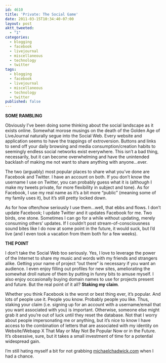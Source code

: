 ```yaml
---
id: 4610
title: 'Private: The Social Game'
date: 2011-03-15T10:34:40-07:00
layout: post
aktt_tweeted:
  - "1"
categories:
  - blogging
  - facebook
  - livejournal
  - miscellaneous
  - technology
  - twitter
tags:
  - blogging
  - facebook
  - livejournal
  - miscellaneous
  - technology
  - twitter
published: false
---
```

**SOME RAMBLING**

Obviously I&#8217;ve been doing some thinking about the social landscape as it exists online. Somewhat morose musings on the death of the Golden Age of LiveJournal naturally segue into the Social Web. Every website and application seems to have the trappings of extroversion. Buttons and links to send off your daily browsing and media consumption/creation habits to seemingly endless social networks exist everywhere. This isn&#8217;t a bad thing, necessarily, but it can become overwhelming and have the unintended backlash of making me not want to share anything with anyone&#8230;ever.

The two (arguably) most popular places to share what you&#8217;ve done are Facebook and Twitter. I have an account on both. If you don&#8217;t know the username I use on Twitter, you can probably guess what it is (although I make my tweets private, for more flexibility in subject and tone). As for Facebook, I use my real name as it&#8217;s a bit more &#8220;public&#8221; (meaning some of my family uses it), but it&#8217;s still pretty locked down.

As for how often/how seriously I use them&#8230;well, that ebbs and flows. I don&#8217;t update Facebook; I update Twitter and it updates Facebook for me. Two birds, one stone. Sometimes I can go for a while without updating, merely consuming others&#8217; updates. If I couldn&#8217;t post stream-of-consciousness sound bites like I do now at some point in the future, it would suck, but I&#8217;d live (and I even took a vacation from them both for a few weeks).

**THE POINT**

I don&#8217;t take the Social Web too seriously. Yes, I love to leverage the power of the Internet to share my music and words with my friends and strangers alike. Getting your name of project &#8220;out there&#8221; is necessary if you want an audience. I even enjoy filling out profiles for new sites, ameliorating the somewhat droll nature of them by putting in funny bits to amuse myself. I also enjoy occasionally buying domain names to use for projects present and future. But the real point of it all? **Staking my claim**.

Whether you think Facebook is the worst or best thing ever, it&#8217;s popular. And lots of people use it. People you know. Probably people you like. Thus, staking your claim (i.e. signing up for an account with a username/email that you want associated with you) is important. Otherwise, someone else might grab it and you&#8217;re out of luck until they reset the database. Not that I worry about people impersonating me or anything, but it&#8217;s nice to know I have access to the combination of letters that are associated with my identity on Website/Webapp X That May or May Not Be Popular Now or in the Future. It&#8217;s obsessive, sure, but it takes a small investment of time for a potential widespread gain.

I&#8217;m still hating myself a bit for not grabbing [michaelchadwick.com](http://michaelchadwick.com) when I had a chance.

